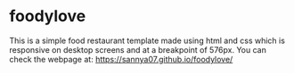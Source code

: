 # foodylove
This is a simple food restaurant template made using html and css which is responsive on desktop screens and at a breakpoint of 576px.
You can check the webpage at: https://sannya07.github.io/foodylove/
